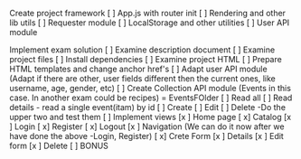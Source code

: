  Create project framework
 [ ] App.js with router init
 [ ] Rendering and other lib utils
 [ ] Requester module
 [ ] LocalStorage and other utilities
 [ ] User API module

 Implement exam solution
 [ ] Examine description document
 [ ] Examine project files
 [ ] Install dependencies
 [ ] Examine project HTML
 [ ] Prepare HTML templates and change anchor href's
 [ ] Adapt user API module (Adapt if there are other, user fields different then the current ones, like username, age, gender, etc)
 [ ] Create Collection API module (Events in this case. In another exam could be recipes) = EventsFOlder 
   [ ] Read all 
   [ ] Read details - read a single event(itam) by id
   [ ] Create
   [ ] Edit 
   [ ] Delete 
 -Do the upper two and test them
 [ ] Implement views
   [x ] Home page
   [ x] Catalog
   [x ] Login
   [ x] Register
   [ x] Logout
   [x ] Navigation (We can do it now after we have done the above -Login, Register)
   [ x] Crete Form
   [x ] Details
   [x ] Edit form
   [x ] Delete 
   [ ] BONUS
  